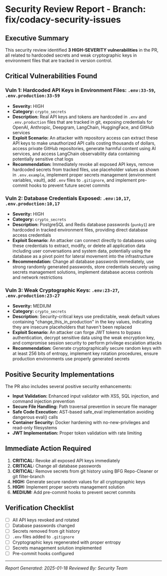 # Security Review Report - Branch: fix/codacy-security-issues

## Executive Summary
This security review identified **3 HIGH-SEVERITY vulnerabilities** in the PR, all related to hardcoded secrets and weak cryptographic keys in environment files that are tracked in version control.

## Critical Vulnerabilities Found

### Vuln 1: Hardcoded API Keys in Environment Files: `.env:33-59`, `.env.production:33-59`

* **Severity:** HIGH
* **Category:** `crypto_secrets`
* **Description:** Real API keys and tokens are hardcoded in `.env` and `.env.production` files that are tracked in git, exposing credentials for OpenAI, Anthropic, Deepgram, LangChain, HuggingFace, and GitHub services
* **Exploit Scenario:** An attacker with repository access can extract these API keys to make unauthorized API calls costing thousands of dollars, access private GitHub repositories, generate harmful content using AI services, and access LangChain observability data containing potentially sensitive chat logs
* **Recommendation:** Immediately revoke all exposed API keys, remove hardcoded secrets from tracked files, use placeholder values as shown in `.env.example`, implement proper secrets management (environment variables, vault), add `.env` files to `.gitignore`, and implement pre-commit hooks to prevent future secret commits

### Vuln 2: Database Credentials Exposed: `.env:10,17`, `.env.production:10,17`

* **Severity:** HIGH
* **Category:** `crypto_secrets`
* **Description:** PostgreSQL and Redis database passwords (`punky1`) are hardcoded in tracked environment files, providing direct database access credentials
* **Exploit Scenario:** An attacker can connect directly to databases using these credentials to extract, modify, or delete all application data including user conversations and system data, potentially using the database as a pivot point for lateral movement into the infrastructure
* **Recommendation:** Change all database passwords immediately, use strong randomly generated passwords, store credentials securely using secrets management solutions, implement database access controls and network restrictions

### Vuln 3: Weak Cryptographic Keys: `.env:23-27`, `.env.production:23-27`

* **Severity:** MEDIUM
* **Category:** `crypto_secrets`
* **Description:** Security-critical keys use predictable, weak default values containing "change_this_in_production" in the key values, indicating they are insecure placeholders that haven't been replaced
* **Exploit Scenario:** An attacker can forge JWT tokens to bypass authentication, decrypt sensitive data using the weak encryption key, and compromise session security to perform privilege escalation attacks
* **Recommendation:** Generate cryptographically secure random keys with at least 256 bits of entropy, implement key rotation procedures, ensure production environments use properly generated secrets

## Positive Security Implementations

The PR also includes several positive security enhancements:

- **Input Validation:** Enhanced input validator with XSS, SQL injection, and command injection prevention
- **Secure File Handling:** Path traversal prevention in secure file manager
- **Safe Code Execution:** AST-based safe_eval implementation avoiding dangerous eval() calls
- **Container Security:** Docker hardening with no-new-privileges and read-only filesystems
- **JWT Implementation:** Proper token validation with rate limiting

## Immediate Action Required

1. **CRITICAL:** Revoke all exposed API keys immediately
2. **CRITICAL:** Change all database passwords
3. **CRITICAL:** Remove secrets from git history using BFG Repo-Cleaner or git filter-branch
4. **HIGH:** Generate secure random values for all cryptographic keys
5. **HIGH:** Implement proper secrets management solution
6. **MEDIUM:** Add pre-commit hooks to prevent secret commits

## Verification Checklist

- [ ] All API keys revoked and rotated
- [ ] Database passwords changed
- [ ] Secrets removed from git history
- [ ] `.env` files added to `.gitignore`
- [ ] Cryptographic keys regenerated with proper entropy
- [ ] Secrets management solution implemented
- [ ] Pre-commit hooks configured

---
*Report Generated: 2025-01-18*
*Reviewed By: Security Team*